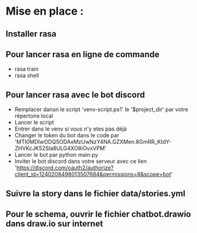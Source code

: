 # Mise en place : 

## Installer rasa

## Pour lancer rasa en ligne de commande
- rasa train
- rasa shell

## Pour lancer rasa avec le bot discord

- Remplacer dansn le script 'venv-script.ps1' le '$project_dir' par votre répertoire local
- Lancer le script
- Entrer dans le venv si vous n'y etes pas déjà
- Changer le token du bot dans le code par 'MTI0MDIwODQ5ODAxMzUwNzY4NA.GZXMen.8GmRR_KtdY-ZHVKcJK52Sla8ULG4XO8iOvxVPM'
- Lancer le bot par python main.py
- Inviter le bot discord dans votre serveur avec ce lien 'https://discord.com/oauth2/authorize?client_id=1240208498013507684&permissions=8&scope=bot'

## Suivre la story dans le fichier data/stories.yml

## Pour le schema, ouvrir le fichier chatbot.drawio dans draw.io sur internet

